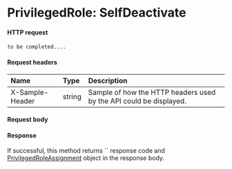 # PrivilegedRole: SelfDeactivate


#### HTTP request
```http
to be completed....
```
#### Request headers
| Name       | Type | Description|
|:---------------|:--------|:----------|
| X-Sample-Header  | string  | Sample of how the HTTP headers used by the API could be displayed.|

#### Request body

#### Response
If successful, this method returns `` response code and [PrivilegedRoleAssignment](../resources/privilegedroleassignment.md) object in the response body.
